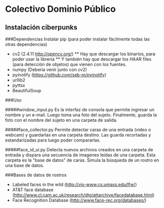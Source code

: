 # Colectivo Dominio Público
## Instalación ciberpunks

###Dependencias
Instalar pip (para poder instalar fácilmente todas las otras dependencias)

* cv2 (2.4.11 http://opencv.org/)
** Hay que descargar los binarios, para poder usar la librería
** Y también hay que descargar los HAAR files (para detección de objetos) que vienen con los fuentes.
* numpy (Debería venir junto con cv2)
* pyinotify (https://github.com/seb-m/pyinotify)
* urllib2
* pyttsx
* BeautifulSoup

###Uso

#####window_input.py
Es la interfaz de consola que permite ingresar un nombre y un e-mail. Luego toma una foto del sujeto.
Finalmente, guarda la foto con el nombre del sujeto en una carpeta de salida.

#####face_collector.py
Permite detectar caras de una entrada (video o webcam) y guardarlas en una carpeta destino.
Las guarda recortadas y estandarizadas para luego poder compararlas.

#####face_id_ui.py
Detecta nuevos archivos creados en una carpeta de entrada y dispara una secuencia de imagenes leídas de una carpeta.
Esta carpeta es la "base de datos" de caras.
Simula la búsqueda de un rostro en una base de datos.

###Bases de datos de rostros

* Labeled faces in the wild (http://vis-www.cs.umass.edu/lfw/)
* AT&T face database (http://www.cl.cam.ac.uk/research/dtg/attarchive/facedatabase.html)
* Face Recognition Database (http://www.face-rec.org/databases/)